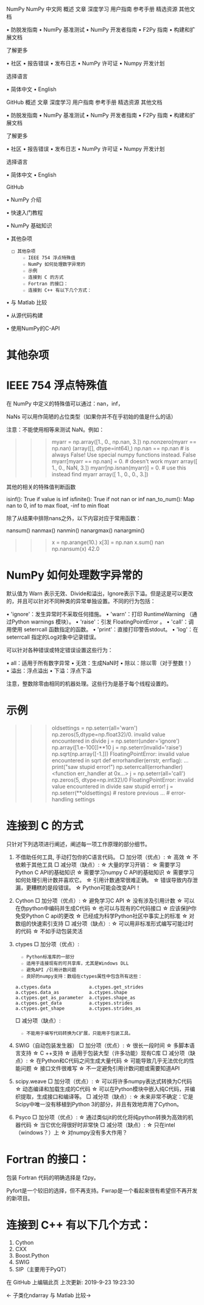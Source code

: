 NumPy NumPy 中文网
概述
文章
深度学习
用户指南
参考手册
精选资源
其他文档

  • 防脱发指南
  • NumPy 基准测试
  • NumPy 开发者指南
  • F2Py 指南
  • 构建和扩展文档

了解更多

  • 社区
  • 报告错误
  • 发布日志
  • NumPy 许可证
  • Numpy 开发计划

选择语言

  • 简体中文
  • English

GitHub
概述
文章
深度学习
用户指南
参考手册
精选资源
其他文档

  • 防脱发指南
  • NumPy 基准测试
  • NumPy 开发者指南
  • F2Py 指南
  • 构建和扩展文档

了解更多

  • 社区
  • 报告错误
  • 发布日志
  • NumPy 许可证
  • Numpy 开发计划

选择语言

  • 简体中文
  • English

GitHub

  • NumPy 介绍

  • 快速入门教程

  • NumPy 基础知识

  • 其他杂项

      □ 其他杂项
          ☆ IEEE 754 浮点特殊值
          ☆ NumPy 如何处理数字异常的
          ☆ 示例
          ☆ 连接到 C 的方式
          ☆ Fortran 的接口：
          ☆ 连接到 C++ 有以下几个方式：
  • 与 Matlab 比较

  • 从源代码构建

  • 使用NumPy的C-API

# 其他杂项

# IEEE 754 浮点特殊值

在 NumPy 中定义的特殊值可以通过：nan，inf，

NaNs 可以用作简陋的占位类型（如果你并不在乎初始的值是什么的话）

注意：不能使用相等来测试 NaN。例如：

>>> myarr = np.array([1., 0., np.nan, 3.])
>>> np.nonzero(myarr == np.nan)
(array([], dtype=int64),)
>>> np.nan == np.nan  # is always False! Use special numpy functions instead.
False
>>> myarr[myarr == np.nan] = 0. # doesn't work
>>> myarr
array([  1.,   0.,  NaN,   3.])
>>> myarr[np.isnan(myarr)] = 0. # use this instead find
>>> myarr
array([ 1.,  0.,  0.,  3.])

其他的相关的特殊值判断函数

isinf():    True if value is inf
isfinite(): True if not nan or inf
nan_to_num(): Map nan to 0, inf to max float, -inf to min float

除了从结果中排除nans之外，以下内容对应于常用函数：

nansum()
nanmax()
nanmin()
nanargmax()
nanargmin()

>>> x = np.arange(10.)
>>> x[3] = np.nan
>>> x.sum()
nan
>>> np.nansum(x)
42.0

# NumPy 如何处理数字异常的

默认值为 Warn 表示无效、Divide和溢出，Ignore表示下溢。但是这是可以更改的，并且可以针对不同种类的异常单独设置。不同的行为包括：

  • 'ignore'：发生异常时不采取任何措施。
  • 'warn'：打印 RuntimeWarning （通过Python warnings 模块）。
  • 'raise'：引发 FloatingPointError 。
  • 'call'：调用使用 seterrcall 函数指定的函数。
  • 'print'：直接打印警告stdout。
  • 'log'：在 seterrcall 指定的Log对象中记录错误。

可以针对各种错误或特定错误设置这些行为：

  • all：适用于所有数字异常
  • 无效：生成NaN时
  • 除以：除以零（对于整数！）
  • 溢出：浮点溢出
  • 下溢：浮点下溢

注意，整数除零由相同的机器处理。这些行为是基于每个线程设置的。

# 示例

>>> oldsettings = np.seterr(all='warn')
>>> np.zeros(5,dtype=np.float32)/0.
invalid value encountered in divide
>>> j = np.seterr(under='ignore')
>>> np.array([1.e-100])**10
>>> j = np.seterr(invalid='raise')
>>> np.sqrt(np.array([-1.]))
FloatingPointError: invalid value encountered in sqrt
>>> def errorhandler(errstr, errflag):
...      print("saw stupid error!")
>>> np.seterrcall(errorhandler)
<function err_handler at 0x...>
>>> j = np.seterr(all='call')
>>> np.zeros(5, dtype=np.int32)/0
FloatingPointError: invalid value encountered in divide
saw stupid error!
>>> j = np.seterr(**oldsettings) # restore previous
...                              # error-handling settings

# 连接到 C 的方式

只针对下列选项进行阐述，阐述每一项工作原理的部分细节。

 1. 不借助任何工具, 手动打包你的C语言代码。
      □ 加分项（优点）:
          ☆ 高效
          ☆ 不依赖于其他工具
      □ 减分项（缺点）:
          ☆ 大量的学习开销：
          ☆ 需要学习Python C API的基础知识
          ☆ 需要学习numpy C API的基础知识
          ☆ 需要学习如何处理引用计数并喜欢它。
          ☆ 引用计数通常很难正确。
          ☆ 错误导致内存泄漏，更糟糕的是段错误。
          ☆ Python可能会改变API！
 2. Cython
      □ 加分项（优点）:
          ☆ 避免学习C API
          ☆ 没有涉及引用计数
          ☆ 可以在伪python中编码并生成C代码
          ☆ 也可以与现有的C代码接口
          ☆ 应该保护你免受Python C api的更改
          ☆ 已经成为科学Python社区中事实上的标准
          ☆ 对数组的快速索引支持
      □ 减分项（缺点）:
          ☆ 可以用非标准形式编写可能过时的代码
          ☆ 不如手动包装灵活
 3. ctypes
      □ 加分项（优点）:

          ☆ Python标准库的一部分
          ☆ 适用于连接现有的可共享库，尤其是Windows DLL
          ☆ 避免API /引用计数问题
          ☆ 良好的numpy支持：数组在ctypes属性中包含所有这些：

        a.ctypes.data              a.ctypes.get_strides
        a.ctypes.data_as           a.ctypes.shape
        a.ctypes.get_as_parameter  a.ctypes.shape_as
        a.ctypes.get_data          a.ctypes.strides
        a.ctypes.get_shape         a.ctypes.strides_as

      □ 减分项（缺点）:

          ☆ 不能用于编写代码转换为C扩展，只能用于包装工具。
 4. SWIG（自动包装发生器）
      □ 加分项（优点）:
          ☆ 很长一段时间
          ☆ 多脚本语言支持
          ☆ C ++支持
          ☆ 适用于包装大型（许多功能）现有C库
      □ 减分项（缺点）:
          ☆ 在Python和C代码之间生成大量代码
          ☆ 可能导致几乎无法优化的性能问题
          ☆ 接口文件很难写
          ☆ 不一定避免引用计数问题或需要知道API
 5. scipy.weave
      □ 加分项（优点）:
          ☆ 可以将许多numpy表达式转换为C代码
          ☆ 动态编译和加载生成的C代码
          ☆ 可以在Python模块中嵌入纯C代码，并编织提取，生成接口和编译等。
      □ 减分项（缺点）:
          ☆ 未来非常不确定：它是Scipy中唯一没有移植到Python 3的部分，并且有效地弃用了Cython。
 6. Psyco
      □ 加分项（优点）:
          ☆ 通过类似jit的优化将纯python转换为高效的机器代码
          ☆ 当它优化得很好时非常快
      □ 减分项（缺点）:
          ☆ 只在intel（windows？）上
          ☆ 对numpy没有多大作用？

# Fortran 的接口：

包装 Fortran 代码的明确选择是 f2py。

Pyfort是一个较旧的选择，但不再支持。Fwrap是一个看起来很有希望但不再开发的新项目。

# 连接到 C++ 有以下几个方式：

 1. Cython
 2. CXX
 3. Boost.Python
 4. SWIG
 5. SIP（主要用于PyQT）

在 GitHub 上编辑此页
上次更新: 2019-9-23 19:23:30

← 子类化ndarray 与 Matlab 比较→

